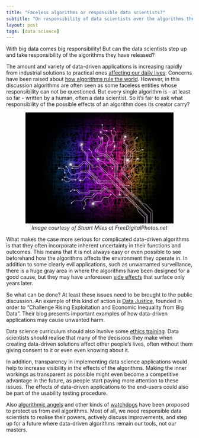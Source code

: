 ```yaml
---
title: "Faceless algorithms or responsible data scientists?"
subtitle: "On responsibility of data scientists over the algorithms they create"
layout: post
tags: [data science]
---
```


With big data comes big responsibility! But can the data scientists step up and take responsibility of the algorithms they have released?


The amount and variety of data-driven applications is increasing rapidly from industrial solutions to practical ones [affecting our daily lives](http://www.theguardian.com/commentisfree/2015/may/29/big-data-purchase-history-charge-you-more-money). Concerns have been raised about [how algorithms rule the world](http://www.theguardian.com/science/2013/jul/01/how-algorithms-rule-world-nsa). However, in this discussion algorithms are often seen as some faceless entities whose responsibility can not be questioned. But every single algorithm is - at least so far - written by a human, often a data scientist. So it’s fair to ask what responsibility of the possible effects of an algorithm does its creator carry?

<center>
<img src="/blog/figs/2015-06-17-datascience-responsibility/ID-100277011.jpg" alt="Branching Out Background Means Data Output And Internet" width="400">

<br>
<em>Image courtesy of Stuart Miles at FreeDigitalPhotos.net</em>
</center>

What makes the case more serious for complicated data-driven algorithms is that they often incorporate inherent uncertainty in their functions and outcomes. This means that it is not always easy or even possible to see beforehand how the algorithms affects the environment they operate in. In addition to some clearly evil applications, such as unwarranted surveillance, there is a huge gray area in where the algorithms have been designed for a good cause, but they may have unforeseen [side effects](http://mathbabe.org/2014/10/20/big-datas-disparate-impact/) that surface only years later.

So what can be done? At least these issues need to be brought to the public discussion. An example of this kind of action is [Data Justice](http://www.datajustice.org), founded in order to “Challenge Rising Exploitation and Economic Inequality from Big Data”. Their blog presents important examples of how data-driven applications may cause unwanted harm. 

Data science curriculum should also involve some [ethics training](http://www.informationweek.com/big-data/big-data-analytics/data-scientists-want-big-data-ethics-standards/d/d-id/1315798). Data scientists should realise that many of the decisions they make when creating data-driven solutions affect other people’s lives, often without them giving consent to it or even even knowing about it. 


In addition, transparency in implementing data science applications would help to increase visibility in the effects of the algorithms. Making the inner workings as transparent as possible might even become a competitive advantage in the future, as people start paying more attention to these issues. The effects of data-driven applications to the end-users could also be part of the usability testing procedure.

Also [algorithmic angels](http://techcrunch.com/2015/04/18/we-need-algorithmic-angels/) 
and other kinds of [watchdogs](http://www.newscientist.com/article/mg22530073.500-living-with-the-algorithms-that-run-our-lives.html) have been proposed to protect us from evil algorithms. Most of all, we need responsible data scientists to realise their powers, actively discuss improvements, and step up for a future where data-driven algorithms remain our tools, not our masters.

